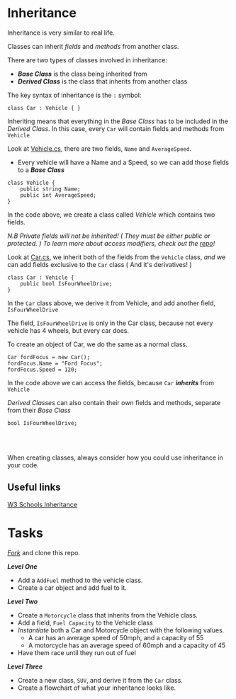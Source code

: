 # Inheritance

Inheritance is very similar to real life.

Classes can inherit _fields_ and _methods_ from another class.

There are two types of classes involved in inheritance:
+ **_Base Class_** is the class being inherited from
+ **_Derived Class_** is the class that inherits from another class

The key syntax of inheritance is the ```:``` symbol:

```
class Car : Vehicle { }
```

Inheriting means that everything in the _Base Class_ has to be included in the _Derived Class_. In this case, every ```Car``` will contain fields and methods from ```Vehicle```


Look at [Vehicle.cs](https://github.com/fslcoding/Inheritance/blob/main/Vehicle.cs), there are two fields, ```Name``` and ```AverageSpeed```.

+ Every vehicle will have a Name and a Speed, so we can add those fields to a **_Base Class_**

```
class Vehicle {
    public string Name;
    public int AverageSpeed;
}
```

In the code above, we create a class called _Vehicle_ which contains two fields.

_N.B Private fields will not be inherited! ( They must be either public or protected. ) To learn more about access modifiers, check out the [repo](https://github.com/fslcoding/Access-Modifiers)!_


Look at [Car.cs](https://github.com/fslcoding/Inheritance/blob/main/Car.cs), we inherit both of the fields from the ```Vehicle``` class, _and_ we can add fields  exclusive to the ```Car``` class ( And it's derivatives! )

```
class Car : Vehicle {
    public bool IsFourWheelDrive;
}
```

In the ```Car``` class above, we derive it from Vehicle, and add another field, ```IsFourWheelDrive```

The field, ```IsFourWheelDrive``` is only in the Car class, because not every vehicle has 4 wheels, but every car does.

To create an object of Car, we do the same as a normal class.

```
Car fordFocus = new Car();
fordFocus.Name = "Ford Focus";
fordFocus.Speed = 120;
```

In the code above we can access the fields, because ```Car``` **_inherits_** from ```Vehicle```

_Derived Classes_ can also contain their own fields and methods, separate from their _Base Class_

```
bool IsFourWheelDrive;
```

<br>
<br>

When creating classes, always consider how you could use inheritance in your code.

## Useful links

[W3 Schools Inheritance](https://www.w3schools.com/cs/cs_inheritance.php)

# Tasks

[_Fork_](https://github.com/fslcoding/HowToFork) and clone this repo.

**_Level One_**

+ Add a ```AddFuel``` method to the vehicle class.
+ Create a car object and add fuel to it.

**_Level Two_**

+ Create a ```Motorcycle``` class that inherits from the Vehicle class.
+ Add a field, ```Fuel Capacity``` to the Vehicle class
+ _Instantiate_ both a Car and Motorcycle object with the following values.
    + A car has an average speed of 50mph, and a capacity of 55
    + A motorcycle has an average speed of 60mph and a capacity of 45
+ Have them race until they run out of fuel

**_Level Three_**

+ Create a new class, ```SUV```, and derive it from the ```Car``` class.
+ Create a flowchart of what your inheritance looks like.
